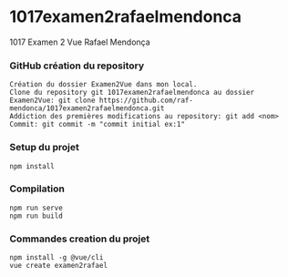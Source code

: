 # 1017examen2rafaelmendonca
1017 Examen 2 Vue Rafael Mendonça

### GitHub création du repository 
```
Création du dossier Examen2Vue dans mon local. 
Clone du repository git 1017examen2rafaelmendonca au dossier Examen2Vue: git clone https://github.com/raf-mendonca/1017examen2rafaelmendonca.git
Addiction des premières modifications au repository: git add <nom>
Commit: git commit -m "commit initial ex:1"
```

### Setup du projet
```
npm install
```
### Compilation
```
npm run serve
npm run build
```

### Commandes creation du projet
```
npm install -g @vue/cli
vue create examen2rafael
```

